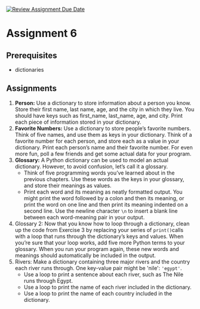 [![Review Assignment Due Date](https://classroom.github.com/assets/deadline-readme-button-22041afd0340ce965d47ae6ef1cefeee28c7c493a6346c4f15d667ab976d596c.svg)](https://classroom.github.com/a/uQkUqkum)
# Assignment 6

## Prerequisites
- dictionaries

## Assignments
1.  **Person:** Use a dictionary to store information about a person you know. Store their first name, last name, age, and the city in which they live. You should have keys such as first_name, last_name, age, and city. Print each piece of information stored in your dictionary.
2. **Favorite Numbers:** Use a dictionary to store people’s favorite numbers. Think of five names, and use them as keys in your dictionary. Think of a favorite number for each person, and store each as a value in your dictionary. Print each person’s name and their favorite number. For even more fun, poll a few friends and get some actual data for your program.
3. **Glossary:** A Python dictionary can be used to model an actual dictionary. However, to avoid confusion, let’s call it a glossary.
    - Think of five programming words you’ve learned about in the previous chapters. Use these words as the keys in your glossary, and store their meanings as values.
    - Print each word and its meaning as neatly formatted output. You might print the word followed by a colon and then its meaning, or print the word on one line and then print its meaning indented on a second line. Use the newline character ```\n``` to insert a blank line between each word-meaning pair in your output.
4. Glossary 2: Now that you know how to loop through a dictionary, clean up the code from Exercise 3 by replacing your series of ```print()```calls with a loop that runs through the dictionary’s keys and values. When you’re sure that your loop works, add five more Python terms to your glossary. When you run your program again, these new words and meanings should automatically be included in the output.
5. Rivers: Make a dictionary containing three major rivers and the country each river runs through. One key-value pair might be 'nile': ```'egypt'```.
    - Use a loop to print a sentence about each river, such as The Nile runs through Egypt.
    - Use a loop to print the name of each river included in the dictionary.
    - Use a loop to print the name of each country included in the dictionary.